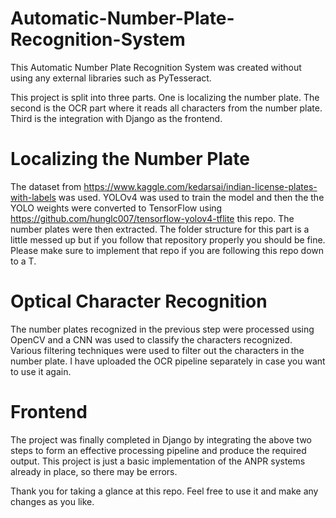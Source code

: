 # Automatic-Number-Plate-Recognition-System
This Automatic Number Plate Recognition System was created without using any external libraries such as PyTesseract. 

This project is split into three parts. One is localizing the number plate. The second is the OCR part where it reads all characters from the number plate. Third is the integration with Django as the frontend.

# Localizing the Number Plate
The dataset from https://www.kaggle.com/kedarsai/indian-license-plates-with-labels was used. YOLOv4 was used to train the model and then the the YOLO weights were converted to TensorFlow using https://github.com/hunglc007/tensorflow-yolov4-tflite this repo. The number plates were then extracted. The folder structure for this part is a little messed up but if you follow that repository properly you should be fine. Please make sure to implement that repo if you are following this repo down to a T.

# Optical Character Recognition
The number plates recognized in the previous step were processed using OpenCV and a CNN was used to classify the characters recognized. Various filtering techniques were used to filter out the characters in the number plate. I have uploaded the OCR pipeline separately in case you want to use it again.

# Frontend
The project was finally completed in Django by integrating the above two steps to form an effective processing pipeline and produce the required output. This project is just a basic implementation of the ANPR systems already in place, so there may be errors.

Thank you for taking a glance at this repo. Feel free to use it and make any changes as you like.
